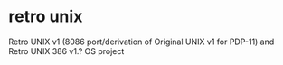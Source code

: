 # retro unix
Retro UNIX v1 (8086 port/derivation of Original UNIX v1 for PDP-11) and Retro UNIX 386 v1.? OS project  
